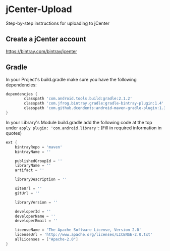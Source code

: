 # jCenter-Upload
Step-by-step instructions for uploading to jCenter

## Create a jCenter account
https://bintray.com/bintray/jcenter

## Gradle
In your Project's build.gradle make sure you have the following dependencies:
```groovy
dependencies {
        classpath 'com.android.tools.build:gradle:2.1.2'
        classpath 'com.jfrog.bintray.gradle:gradle-bintray-plugin:1.4'
        classpath 'com.github.dcendents:android-maven-gradle-plugin:1.3'
}
```

In your Library's Module build.gradle add the following code at the top under ``apply plugin: 'com.android.library'``:
(Fill in required information in quotes)

```groovy
ext {
    bintrayRepo = 'maven'
    bintrayName = ''

    publishedGroupId = ''
    libraryName = ''
    artifact = ''

    libraryDescription = ''

    siteUrl = ''
    gitUrl = ''

    libraryVersion = ''

    developerId = ''
    developerName = ''
    developerEmail = ''

    licenseName = 'The Apache Software License, Version 2.0'
    licenseUrl = 'http://www.apache.org/licenses/LICENSE-2.0.txt'
    allLicenses = ["Apache-2.0"]
}
```
